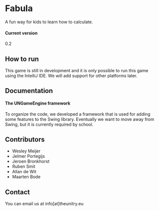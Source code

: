 # Fabula
A fun way for kids to learn how to calculate.
#### Current version
0.2
## How to run
This game is still in development and it is only possible to run this game using the IntelliJ IDE. We will add support for other platforms later.

## Documentation
#### The UNGameEngine framework
To organize the code, we developed a framework that is used for adding some features to the Swing library. Eventually we want to move away from Swing, but it is currently required by school.

## Contributors
-	Wesley Meijer
-	Jelmer Portegijs
-	Jeroen Bronkhorst
-	Ruben Smit
-	Allan de Wit
-	Maarten Bode

## Contact
You can email us at info[at]theunitry.eu